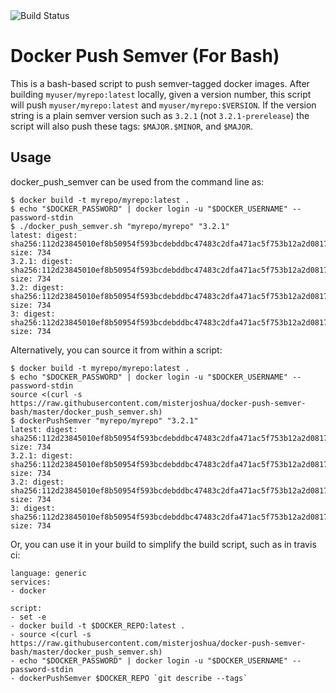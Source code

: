 <img src="https://img.shields.io/travis/misterjoshua/docker-push-semver-bash" alt="Build Status">

# Docker Push Semver (For Bash)
This is a bash-based script to push semver-tagged docker images. After building `myuser/myrepo:latest` locally, given a version number, this script will push `myuser/myrepo:latest` and `myuser/myrepo:$VERSION`. If the version string is a plain semver version such as `3.2.1` (not `3.2.1-prerelease`) the script will also push these tags: `$MAJOR.$MINOR`, and `$MAJOR`.

## Usage
docker_push_semver can be used from the command line as:

```
$ docker build -t myrepo/myrepo:latest .
$ echo "$DOCKER_PASSWORD" | docker login -u "$DOCKER_USERNAME" --password-stdin
$ ./docker_push_semver.sh "myrepo/myrepo" "3.2.1"
latest: digest: sha256:112d23845010ef8b50954f593bcdebddbc47483c2dfa471ac5f753b12a2d0817 size: 734
3.2.1: digest: sha256:112d23845010ef8b50954f593bcdebddbc47483c2dfa471ac5f753b12a2d0817 size: 734
3.2: digest: sha256:112d23845010ef8b50954f593bcdebddbc47483c2dfa471ac5f753b12a2d0817 size: 734
3: digest: sha256:112d23845010ef8b50954f593bcdebddbc47483c2dfa471ac5f753b12a2d0817 size: 734
```

Alternatively, you can source it from within a script:

```
$ docker build -t myrepo/myrepo:latest .
$ echo "$DOCKER_PASSWORD" | docker login -u "$DOCKER_USERNAME" --password-stdin
source <(curl -s https://raw.githubusercontent.com/misterjoshua/docker-push-semver-bash/master/docker_push_semver.sh)
$ dockerPushSemver "myrepo/myrepo" "3.2.1"
latest: digest: sha256:112d23845010ef8b50954f593bcdebddbc47483c2dfa471ac5f753b12a2d0817 size: 734
3.2.1: digest: sha256:112d23845010ef8b50954f593bcdebddbc47483c2dfa471ac5f753b12a2d0817 size: 734
3.2: digest: sha256:112d23845010ef8b50954f593bcdebddbc47483c2dfa471ac5f753b12a2d0817 size: 734
3: digest: sha256:112d23845010ef8b50954f593bcdebddbc47483c2dfa471ac5f753b12a2d0817 size: 734
```

Or, you can use it in your build to simplify the build script, such as in travis ci:

```
language: generic
services:
- docker

script:
- set -e
- docker build -t $DOCKER_REPO:latest .
- source <(curl -s https://raw.githubusercontent.com/misterjoshua/docker-push-semver-bash/master/docker_push_semver.sh)
- echo "$DOCKER_PASSWORD" | docker login -u "$DOCKER_USERNAME" --password-stdin
- dockerPushSemver $DOCKER_REPO `git describe --tags`
```